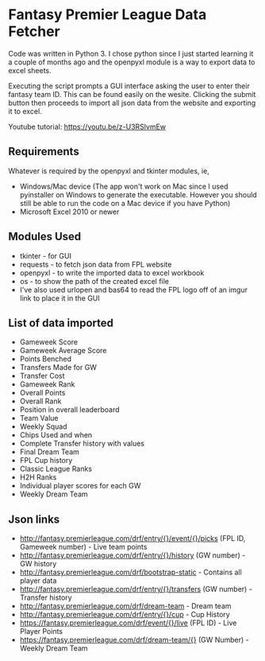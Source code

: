 # Fantasy Premier League Data Fetcher

Code was written in Python 3. I chose python since I just started learning it a couple of months ago and the openpyxl module is a way to export data to excel sheets.

Executing the script prompts a GUI interface asking the user to enter their fantasy team ID. This can be found easily on the wesite. Clicking the submit button then proceeds to import all json data from the website and exporting it to excel. 

Youtube tutorial: https://youtu.be/z-U3RSlvmEw

## Requirements
Whatever is required by the openpyxl and tkinter modules, ie,
 - Windows/Mac device (The app won't work on Mac since I used pyinstaller on Windows to generate the executable. However you should still be able to run the code on a Mac device if you have Python)
 - Microsoft Excel 2010 or newer

 
## Modules Used 
 - tkinter - for GUI
 - requests - to fetch json data from FPL website
 - openpyxl - to write the imported data to excel workbook
 - os - to show the path of the created excel file
 - I've also used urlopen and bas64 to read the FPL logo off of an imgur link to place it in the GUI 
 
## List of data imported
 - Gameweek Score
 - Gameweek Average Score
 - Points Benched
 - Transfers Made for GW
 - Transfer Cost
 - Gameweek Rank
 - Overall Points
 - Overall Rank
 - Position in overall leaderboard
 - Team Value
 - Weekly Squad
 - Chips Used and when
 - Complete Transfer history with values
 - Final Dream Team
 - FPL Cup history
 - Classic League Ranks 
 - H2H Ranks
 - Individual player scores for each GW
 - Weekly Dream Team
 
## Json links
 - http://fantasy.premierleague.com/drf/entry/{}/event/{}/picks (FPL ID, Gameweek number) - Live team points
 - http://fantasy.premierleague.com/drf/entry/{}/history (GW number) - GW history
 - http://fantasy.premierleague.com/drf/bootstrap-static  - Contains all player data
 - http://fantasy.premierleague.com/drf/entry/{}/transfers (GW number) - Transfer history
 - http://fantasy.premierleague.com/drf/dream-team  - Dream team
 - http://fantasy.premierleague.com/drf/entry/{}/cup - Cup History
 - https://fantasy.premierleague.com/drf/event/{}/live (FPL ID) - Live Player Points
 - https://fantasy.premierleague.com/drf/dream-team/{} (GW Number) - Weekly Dream Team


